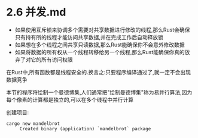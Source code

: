# 2.6 并发.md

- 如果使用互斥锁来协调多个需要对共享数据进行修改的线程,那么Rust会确保只有持有所的线程才能访问共享数据,并在完成工作后自动释放锁
- 如果想在多个线程之间共享只读数据,那么Rust能确保你不会意外修改数据
- 如果将数据的所有权从一个线程转移给另一个线程,那么Rust能确保你真的放弃了对它的所有访问权限

在Rust中,所有函数都是线程安全的.换言之:只要程序编译通过了,就一定不会出现数据竞争

本节的程序将绘制一个曼德博集,人们通常把"绘制曼德博集"称为易并行算法,因为每个像素的计算都是独立的,可以在多个线程中并行计算

创建项目:

```shell
cargo new mandelbrot
     Created binary (application) `mandelbrot` package
```